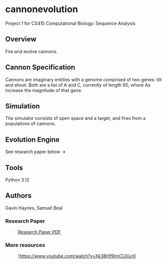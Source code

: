 # cannonevolution
Project 1 for CS415 Computational Biology: Sequence Analysis
## Overview
Fire and evolve cannons.
## Cannon Specification
Cannons are imaginary entities with a genome comprised of two genes: tilt and shoot. Both are a list of A and C, currently of length 90, where As increase the magnitude of that gene.
## Simulation
The simulator consists of open space and a target, and fires from a populations of cannons.
## Evolution Engine 
See research paper below ->
## Tools
Python 3.12
## Authors
Gavin Haynes,
Samuel Beal 

### Research Paper
> [Research Paper PDF](https://github.com/gavinsh32/cannonevolution/blob/73e350f08c9680070c818b07addca7a32ede586b/cs455-project-1.pdf)
### More resources
> [https://www.youtube.com/watch?v=Xk3BHf9imCU](url)
> 
